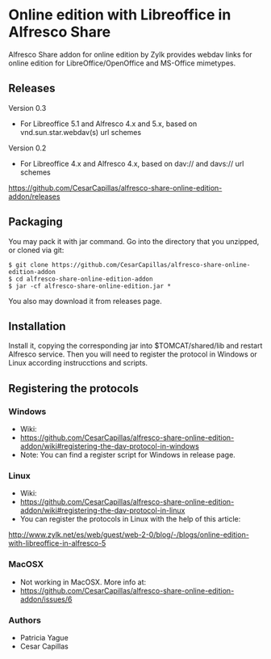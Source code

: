 # Online edition with Libreoffice in Alfresco Share

Alfresco Share addon for online edition by Zylk provides webdav links for online edition for LibreOffice/OpenOffice and MS-Office mimetypes.

## Releases 

Version 0.3
 * For Libreoffice 5.1 and Alfresco 4.x and 5.x, based on vnd.sun.star.webdav(s) url schemes
 
Version 0.2
 * For Libreoffice 4.x and Alfresco 4.x, based on dav:// and davs:// url schemes

https://github.com/CesarCapillas/alfresco-share-online-edition-addon/releases

## Packaging

You may pack it with jar command. Go into the directory that you unzipped, or cloned via git:

    $ git clone https://github.com/CesarCapillas/alfresco-share-online-edition-addon
    $ cd alfresco-share-online-edition-addon
    $ jar -cf alfresco-share-online-edition.jar *

You also may download it from releases page.

## Installation

Install it, copying the corresponding jar into $TOMCAT/shared/lib and restart Alfresco service. Then you will need to register the protocol in Windows or Linux according instrucctions and scripts.

## Registering the protocols

### Windows
 * Wiki:
  * https://github.com/CesarCapillas/alfresco-share-online-edition-addon/wiki#registering-the-dav-protocol-in-windows
 * Note: You can find a register script for Windows in release page.

### Linux
 * Wiki: 
  * https://github.com/CesarCapillas/alfresco-share-online-edition-addon/wiki#registering-the-dav-protocol-in-linux
 * You can register the protocols in Linux with the help of this article:

http://www.zylk.net/es/web/guest/web-2-0/blog/-/blogs/online-edition-with-libreoffice-in-alfresco-5

### MacOSX
 * Not working in MacOSX. More info at:
  * https://github.com/CesarCapillas/alfresco-share-online-edition-addon/issues/6

### Authors
 * Patricia Yague
 * Cesar Capillas
